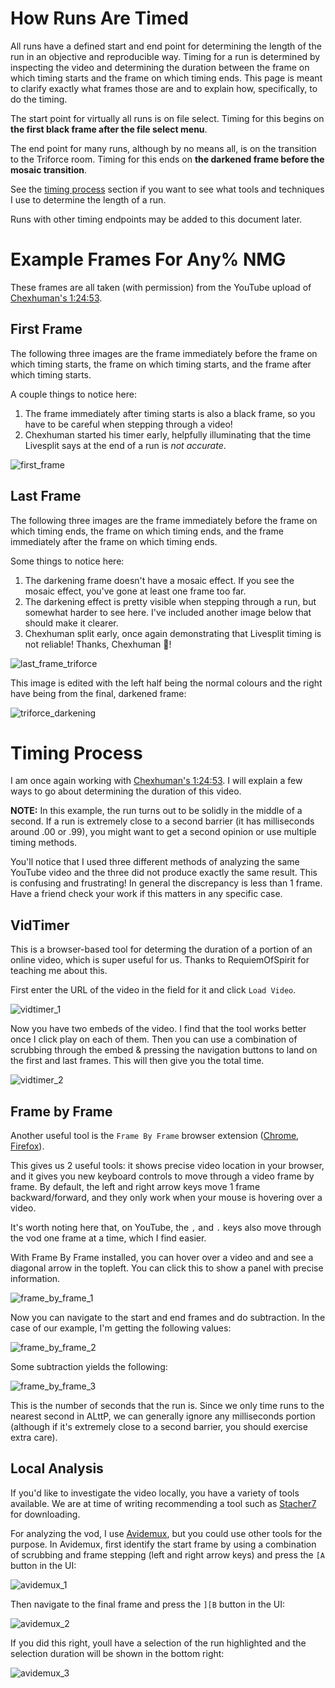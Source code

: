 # How Runs Are Timed

All runs have a defined start and end point for determining the length of the run in an objective and reproducible way. Timing for a run is determined by inspecting the video and determining the duration between the frame on which timing starts and the frame on which timing ends. This page is meant to clarify exactly what frames those are and to explain how, specifically, to do the timing.

The start point for virtually all runs is on file select. Timing for this begins on **the first black frame after the file select menu**.

The end point for many runs, although by no means all, is on the transition to the Triforce room. Timing for this ends on **the darkened frame before the mosaic transition**.

See the [timing process](#timing-process) section if you want to see what tools and techniques I use to determine the length of a run.

Runs with other timing endpoints may be added to this document later.

# Example Frames For Any% NMG

These frames are all taken (with permission) from the YouTube upload of [Chexhuman's 1:24:53](https://www.youtube.com/watch?v=chIS1QJ9vaI).

## First Frame

The following three images are the frame immediately before the frame on which timing starts, the frame on which timing starts, and the frame after which timing starts.

A couple things to notice here:

1. The frame immediately after timing starts is also a black frame, so you have to be careful when stepping through a video!
1. Chexhuman started his timer early, helpfully illuminating that the time Livesplit says at the end of a run is _not accurate_.

![first_frame](first_frame_triptych.png)

## Last Frame

The following three images are the frame immediately before the frame on which timing ends, the frame on which timing ends, and the frame immediately after the frame on which timing ends.

Some things to notice here:

1. The darkening frame doesn't have a mosaic effect. If you see the mosaic effect, you've gone at least one frame too far.
1. The darkening effect is pretty visible when stepping through a run, but somewhat harder to see here. I've included another image below that should make it clearer.
1. Chexhuman split early, once again demonstrating that Livesplit timing is not reliable! Thanks, Chexhuman 💖!

![last_frame_triforce](triforce_transition_triptych.png)

This image is edited with the left half being the normal colours and the right have being from the final, darkened frame:

![triforce_darkening](triforce_darkening_split.png)

# Timing Process

I am once again working with [Chexhuman's 1:24:53](https://www.youtube.com/watch?v=chIS1QJ9vaI). I will explain a few ways to go about determining the duration of this video.

**NOTE:** In this example, the run turns out to be solidly in the middle of a second. If a run is extremely close to a second barrier (it has milliseconds around .00 or .99), you might want to get a second opinion or use multiple timing methods.

You'll notice that I used three different methods of analyzing the same YouTube video and the three did not produce exactly the same result. This is confusing and frustrating! In general the discrepancy is less than 1 frame. Have a friend check your work if this matters in any specific case.


## VidTimer

This is a browser-based tool for determing the duration of a portion of an online video, which is super useful for us. Thanks to RequiemOfSpirit for teaching me about this.

First enter the URL of the video in the field for it and click `Load Video`.

![vidtimer_1](vidtimer_1.png)

Now you have two embeds of the video. I find that the tool works better once I click play on each of them. Then you can use a combination of scrubbing through the embed & pressing the navigation buttons to land on the first and last frames. This will then give you the total time.

![vidtimer_2](vidtimer_2.png)

## Frame by Frame

Another useful tool is the `Frame By Frame` browser extension ([Chrome](https://chromewebstore.google.com/detail/frame-by-frame/cclnaabdfgnehogonpeddbgejclcjneh), [Firefox](https://addons.mozilla.org/en-US/firefox/addon/frame-by-frame/)).

This gives us 2 useful tools: it shows precise video location in your browser, and it gives you new keyboard controls to move through a video frame by frame. By default, the left and right arrow keys move 1 frame backward/forward, and they only work when your mouse is hovering over a video.

It's worth noting here that, on YouTube, the `,` and `.` keys also move through the vod one frame at a time, which I find easier.

With Frame By Frame installed, you can hover over a video and and see a diagonal arrow in the topleft. You can click this to show a panel with precise information.

![frame_by_frame_1](frame_by_frame_1.png)

Now you can navigate to the start and end frames and do subtraction. In the case of our example, I'm getting the following values:

![frame_by_frame_2](frame_by_frame_2.png)

Some subtraction yields the following:

![frame_by_frame_3](frame_by_frame_3.png)

This is the number of seconds that the run is. Since we only time runs to the nearest second in ALttP, we can generally ignore any milliseconds portion (although if it's extremely close to a second barrier, you should exercise extra care).

## Local Analysis

If you'd like to investigate the video locally, you have a variety of tools available. We are at time of writing recommending a tool such as [Stacher7](https://stacher.io/) for downloading.

For analyzing the vod, I use [Avidemux](https://avidemux.sourceforge.net/download.html), but you could use other tools for the purpose. In Avidemux, first identify the start frame by using a combination of scrubbing and frame stepping (left and right arrow keys) and press the `[A` button in the UI:

![avidemux_1](avidemux_1.png)

Then navigate to the final frame and press the `][B` button in the UI:

![avidemux_2](avidemux_2.png)

If you did this right, youll have a selection of the run highlighted and the selection duration will be shown in the bottom right:

![avidemux_3](avidemux_3.png)



